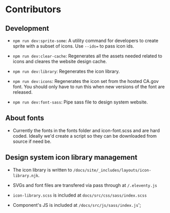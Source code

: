 # Contributors

## Development

- `npm run dev:sprite-some`: A utility command for developers to create sprite with a subset of icons. Use `--ids=` to pass icon ids.

- `npm run dev:clear-cache`: Regenerates all the assets needed related to icons and cleares the website design cache.

- `npm run dev:library`: Regenerates the icon library.

- `npm run dev:icons`: Regenerates the icon set from the hosted CA.gov font. You should only have to run this when new versions of the font are released.

- `npm run dev:font-sass`: Pipe sass file to design system website.

## About fonts

- Currently the fonts in the fonts folder and icon-font.scss and are hard coded. Ideally we'd create a script so they can be downloaded from source if need be.

## Design system icon library management

- The icon library is written to `/docs/site/_includes/layouts/icon-library.njk`.

- SVGs and font files are transfered via pass through at `/.eleventy.js`

- `icon-library.scss` is included at `docs/src/css/sass/index.scss`

- Component's JS is included at `/docs/src/js/sass/index.js`';
